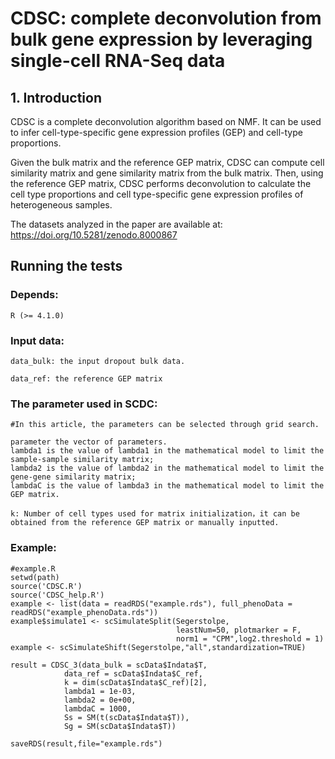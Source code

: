 # CDSC: complete deconvolution from bulk gene expression by leveraging single-cell RNA-Seq data

## 1. Introduction

CDSC is a complete deconvolution algorithm based on NMF. It can be used to infer cell-type-specific gene expression profiles (GEP) and cell-type proportions.

Given the bulk matrix and the reference GEP matrix, CDSC can compute cell similarity matrix and gene similarity matrix from the bulk matrix. Then, using the reference GEP matrix, CDSC performs deconvolution to calculate the cell type proportions and cell type-specific gene expression profiles of heterogeneous samples.

The datasets analyzed in the paper are available at: https://doi.org/10.5281/zenodo.8000867

## Running the tests

### Depends:
    R (>= 4.1.0) 
### Input data:
    data_bulk: the input dropout bulk data.

    data_ref: the reference GEP matrix
### The parameter used in SCDC:

    #In this article, the parameters can be selected through grid search.
    
    parameter the vector of parameters. 
    lambda1 is the value of lambda1 in the mathematical model to limit the sample-sample similarity matrix;
    lambda2 is the value of lambda2 in the mathematical model to limit the gene-gene similarity matrix;
    lambdaC is the value of lambda3 in the mathematical model to limit the GEP matrix.
    
    k: Number of cell types used for matrix initialization，it can be obtained from the reference GEP matrix or manually inputted.
    
### Example:
    #example.R
    setwd(path)
    source('CDSC.R')
    source('CDSC_help.R')
    example <- list(data = readRDS("example.rds"), full_phenoData = readRDS("example_phenoData.rds"))
    example$simulate1 <- scSimulateSplit(Segerstolpe,
                                         leastNum=50, plotmarker = F,
                                         norm1 = "CPM",log2.threshold = 1)
    example <- scSimulateShift(Segerstolpe,"all",standardization=TRUE)
    
    result = CDSC_3(data_bulk = scData$Indata$T, 
                data_ref = scData$Indata$C_ref, 
                k = dim(scData$Indata$C_ref)[2], 
                lambda1 = 1e-03, 
                lambda2 = 0e+00,
                lambdaC = 1000,
                Ss = SM(t(scData$Indata$T)),
                Sg = SM(scData$Indata$T))
                
    saveRDS(result,file="example.rds")                 
